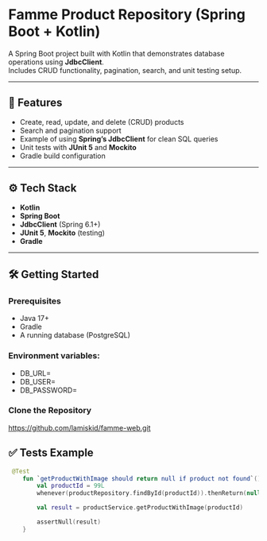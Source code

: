 # Famme Product Repository (Spring Boot + Kotlin)

A Spring Boot project built with Kotlin that demonstrates database operations using **JdbcClient**.  
Includes CRUD functionality, pagination, search, and unit testing setup.

---

## 🚀 Features
- Create, read, update, and delete (CRUD) products
- Search and pagination support
- Example of using **Spring’s JdbcClient** for clean SQL queries
- Unit tests with **JUnit 5** and **Mockito**
- Gradle build configuration

---

## ⚙️ Tech Stack
- **Kotlin**
- **Spring Boot**
- **JdbcClient** (Spring 6.1+)
- **JUnit 5**, **Mockito** (testing)
- **Gradle**

---

## 🛠️ Getting Started



### Prerequisites
- Java 17+
- Gradle
- A running database (PostgreSQL)

### Environment variables:
- DB_URL=
- DB_USER=
- DB_PASSWORD=


### Clone the Repository
https://github.com/lamiskid/famme-web.git

## ✅ Tests Example

```kotlin
 @Test
    fun `getProductWithImage should return null if product not found`() {
        val productId = 99L
        whenever(productRepository.findById(productId)).thenReturn(null)

        val result = productService.getProductWithImage(productId)

        assertNull(result)
    }



